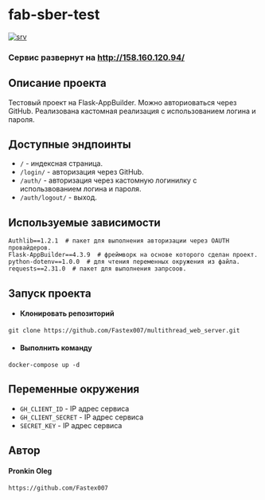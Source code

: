 # fab-sber-test
[![srv](https://github.com/Fastex007/fab-sber-test/actions/workflows/main.yml/badge.svg)](https://github.com/Fastex007/fab-sber-test/actions/workflows/main.yml)

### Сервис развернут на http://158.160.120.94/

## Описание проекта
Тестовый проект на Flask-AppBuilder.
Можно авториоваться через GitHub.
Реализована кастомная реализация с использованием логина и пароля.

## Доступные эндпоинты
* ```/``` - индексная страница.
* ```/login/``` - авторизация через GitHub.
* ```/auth/``` - авторизация через кастомную логинилку с использвованием логина и пароля.
* ```/auth/logout/``` - выход.

## Используемые зависимости
```
Authlib==1.2.1  # пакет для выполнения авторизации через OAUTH провайдеров.
Flask-AppBuilder==4.3.9  # фреймворк на основе которого сделан проект.
python-dotenv==1.0.0  # для чтения переменных окружения из файла.
requests==2.31.0  # пакет для выполнения запрсоов.
```

## Запуск проекта
* #### Клонировать репозиторий
```
git clone https://github.com/Fastex007/multithread_web_server.git
```

* #### Выполнить команду
```
docker-compose up -d
```

## Переменные окружения
* ```GH_CLIENT_ID``` - IP адрес сервиса
* ```GH_CLIENT_SECRET``` - IP адрес сервиса
* ```SECRET_KEY``` - IP адрес сервиса

## Автор
#### Pronkin Oleg
```
https://github.com/Fastex007
```
